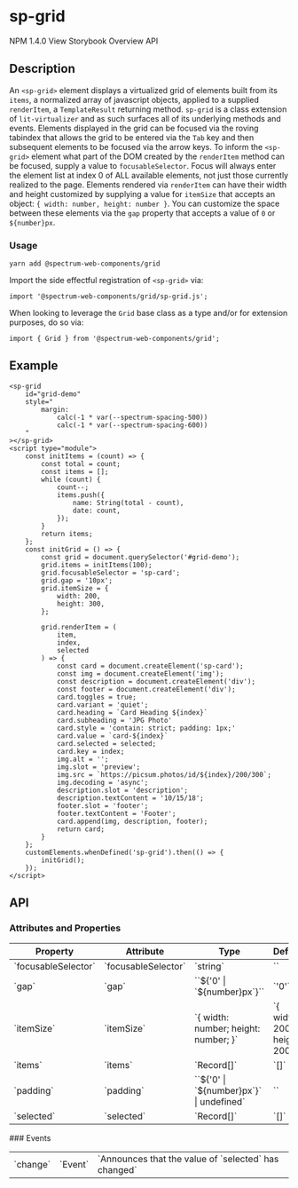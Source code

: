 # sp-grid
NPM 1.4.0
View Storybook
Overview API
## Description
An `<sp-grid>` element displays a virtualized grid of elements built from its `items`, a normalized array of javascript objects, applied to a supplied `renderItem`, a `TemplateResult` returning method. `sp-grid` is a class extension of `lit-virtualizer` and as such surfaces all of its underlying methods and events.
Elements displayed in the grid can be focused via the roving tabindex that allows the grid to be entered via the `Tab` key and then subsequent elements to be focused via the arrow keys. To inform the `<sp-grid>` element what part of the DOM created by the `renderItem` method can be focused, supply a value to `focusableSelector`. Focus will always enter the element list at index 0 of ALL available elements, not just those currently realized to the page.
Elements rendered via `renderItem` can have their width and height customized by supplying a value for `itemSize` that accepts an object: `{ width: number, height: number }`. You can customize the space between these elements via the `gap` property that accepts a value of `0` or `${number}px`.
### Usage
    
    yarn add @spectrum-web-components/grid
    
Import the side effectful registration of `<sp-grid>` via:
    
    import '@spectrum-web-components/grid/sp-grid.js';
    
When looking to leverage the `Grid` base class as a type and/or for extension purposes, do so via:
    
    import { Grid } from '@spectrum-web-components/grid';
    
## Example
    
    <sp-grid
        id="grid-demo"
        style="
            margin:
                calc(-1 * var(--spectrum-spacing-500))
                calc(-1 * var(--spectrum-spacing-600))
        "
    ></sp-grid>
    <script type="module">
        const initItems = (count) => {
            const total = count;
            const items = [];
            while (count) {
                count--;
                items.push({
                    name: String(total - count),
                    date: count,
                });
            }
            return items;
        };
        const initGrid = () => {
            const grid = document.querySelector('#grid-demo');
            grid.items = initItems(100);
            grid.focusableSelector = 'sp-card';
            grid.gap = '10px';
            grid.itemSize = {
                width: 200,
                height: 300,
            };
    
            grid.renderItem = (
                item,
                index,
                selected
            ) => {
                const card = document.createElement('sp-card');
                const img = document.createElement('img');
                const description = document.createElement('div');
                const footer = document.createElement('div');
                card.toggles = true;
                card.variant = 'quiet';
                card.heading = `Card Heading ${index}`
                card.subheading = 'JPG Photo'
                card.style = 'contain: strict; padding: 1px;'
                card.value = `card-${index}`
                card.selected = selected;
                card.key = index;
                img.alt = '';
                img.slot = 'preview';
                img.src = `https://picsum.photos/id/${index}/200/300`;
                img.decoding = 'async';
                description.slot = 'description';
                description.textContent = '10/15/18';
                footer.slot = 'footer';
                footer.textContent = 'Footer';
                card.append(img, description, footer);
                return card;
            }
        };
        customElements.whenDefined('sp-grid').then(() => {
            initGrid();
        });
    </script>
## API
### Attributes and Properties
<table>
  <thead>
    <tr>
      <th>Property</th>
      <th>Attribute</th>
      <th>Type</th>
      <th>Default</th>
      <th>Description</th>
    </tr>
  </thead>
  <tbody>
    <tr>
      <td>`focusableSelector`</td>
      <td>`focusableSelector`</td>
      <td>`string`</td>
      <td>``</td>
      <td></td>
    </tr>
    <tr>
      <td>`gap`</td>
      <td>`gap`</td>
      <td>``${'0' | `${number}px`}``</td>
      <td>`'0'`</td>
      <td></td>
    </tr>
    <tr>
      <td>`itemSize`</td>
      <td>`itemSize`</td>
      <td>`{ width: number; height: number; }`</td>
      <td>`{ width: 200, height: 200, }`</td>
      <td></td>
    </tr>
    <tr>
      <td>`items`</td>
      <td>`items`</td>
      <td>`Record<string, unknown>[]`</td>
      <td>`[]`</td>
      <td></td>
    </tr>
    <tr>
      <td>`padding`</td>
      <td>`padding`</td>
      <td>``${'0' | `${number}px`}` | undefined`</td>
      <td>``</td>
      <td></td>
    </tr>
    <tr>
      <td>`selected`</td>
      <td>`selected`</td>
      <td>`Record<string, unknown>[]`</td>
      <td>`[]`</td>
      <td></td>
    </tr>
  </tbody>
</table>
### Events
<table>
  <thead>
  </thead>
  <tbody>
    <tr>
      <td>`change`</td>
      <td>`Event`</td>
      <td>`Announces that the value of `selected` has changed`</td>
    </tr>
  </tbody>
</table>
